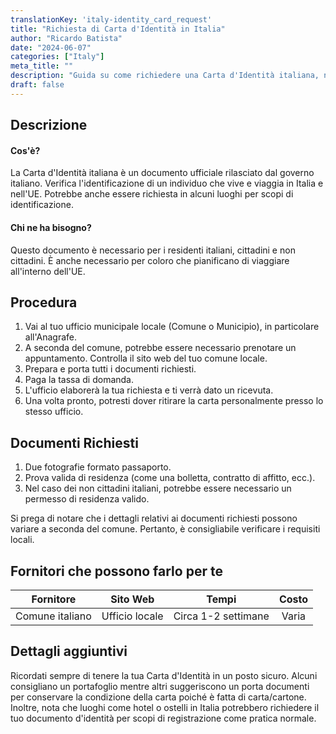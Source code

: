 ```yaml
--- 
translationKey: 'italy-identity_card_request'
title: "Richiesta di Carta d'Identità in Italia"
author: "Ricardo Batista"
date: "2024-06-07"
categories: ["Italy"]
meta_title: ""
description: "Guida su come richiedere una Carta d'Identità italiana, nota anche come Carta d'Identità"
draft: false
---
```


## Descrizione
#### Cos'è?
La Carta d'Identità italiana è un documento ufficiale rilasciato dal governo italiano. Verifica l'identificazione di un individuo che vive e viaggia in Italia e nell'UE. Potrebbe anche essere richiesta in alcuni luoghi per scopi di identificazione.

#### Chi ne ha bisogno?
Questo documento è necessario per i residenti italiani, cittadini e non cittadini. È anche necessario per coloro che pianificano di viaggiare all'interno dell'UE.

## Procedura
1. Vai al tuo ufficio municipale locale (Comune o Municipio), in particolare all'Anagrafe.
2. A seconda del comune, potrebbe essere necessario prenotare un appuntamento. Controlla il sito web del tuo comune locale.
3. Prepara e porta tutti i documenti richiesti.
4. Paga la tassa di domanda.
5. L'ufficio elaborerà la tua richiesta e ti verrà dato un ricevuta.
6. Una volta pronto, potresti dover ritirare la carta personalmente presso lo stesso ufficio.

## Documenti Richiesti
1. Due fotografie formato passaporto.
2. Prova valida di residenza (come una bolletta, contratto di affitto, ecc.).
3. Nel caso dei non cittadini italiani, potrebbe essere necessario un permesso di residenza valido.

Si prega di notare che i dettagli relativi ai documenti richiesti possono variare a seconda del comune. Pertanto, è consigliabile verificare i requisiti locali.

## Fornitori che possono farlo per te

| Fornitore        |     Sito Web               |     Tempi         |       Costo     |
| --------------- | ----------------- |  :-------------: | :-------------: |
| Comune italiano |  Ufficio locale     |    Circa 1-2 settimane  |        Varia       |

## Dettagli aggiuntivi
Ricordati sempre di tenere la tua Carta d'Identità in un posto sicuro. Alcuni consigliano un portafoglio mentre altri suggeriscono un porta documenti per conservare la condizione della carta poiché è fatta di carta/cartone. Inoltre, nota che luoghi come hotel o ostelli in Italia potrebbero richiedere il tuo documento d'identità per scopi di registrazione come pratica normale.
